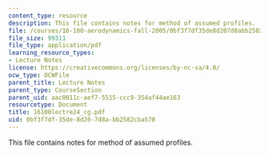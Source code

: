 ```yaml
---
content_type: resource
description: This file contains notes for method of assumed profiles.
file: /courses/16-100-aerodynamics-fall-2005/0bf3f7df35de8d207d8abb2582cba570_16100lectre24_cg.pdf
file_size: 99311
file_type: application/pdf
learning_resource_types:
- Lecture Notes
license: https://creativecommons.org/licenses/by-nc-sa/4.0/
ocw_type: OCWFile
parent_title: Lecture Notes
parent_type: CourseSection
parent_uid: aac0011c-aef7-5515-ccc9-354af44ae163
resourcetype: Document
title: 16100lectre24_cg.pdf
uid: 0bf3f7df-35de-8d20-7d8a-bb2582cba570
---
```

This file contains notes for method of assumed profiles.
